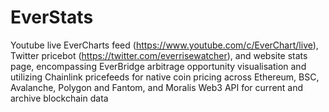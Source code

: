 # EverStats

Youtube live EverCharts feed (https://www.youtube.com/c/EverChart/live), Twitter pricebot (https://twitter.com/everrisewatcher), and website stats page, encompassing EverBridge arbitrage opportunity visualisation and utilizing Chainlink pricefeeds for native coin pricing across Ethereum, BSC, Avalanche, Polygon and Fantom, and Moralis Web3 API for current and archive blockchain data
